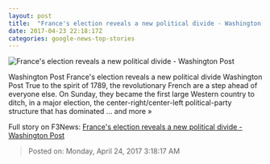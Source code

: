 ```yaml
---
layout: post
title:  "France's election reveals a new political divide - Washington Post"
date: 2017-04-23 22:18:17Z
categories: google-news-top-stories
---
```


![France's election reveals a new political divide - Washington Post](https://img.washingtonpost.com/rf/image_1484w/2010-2019/WashingtonPost/2017/04/23/Interactivity/Images/Compos11492976581.jpg)

Washington Post France's election reveals a new political divide Washington Post True to the spirit of 1789, the revolutionary French are a step ahead of everyone else. On Sunday, they became the first large Western country to ditch, in a major election, the center-right/center-left political-party structure that has dominated ... and more »


Full story on F3News: [France's election reveals a new political divide - Washington Post](http://www.f3nws.com/n/QprjfB)

> Posted on: Monday, April 24, 2017 3:18:17 AM
